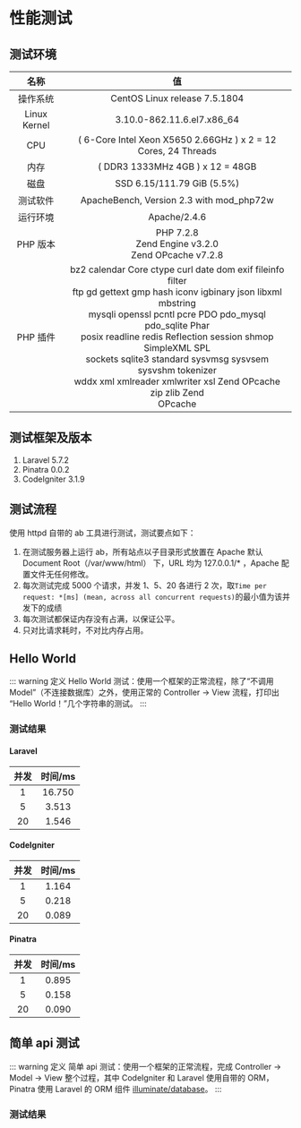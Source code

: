 # 性能测试

## 测试环境

| 名称           | 值    |
| :-------------: | :-----:|
| 操作系统      | CentOS Linux release 7.5.1804 |
| Linux Kernel |   3.10.0-862.11.6.el7.x86_64 |
| CPU |   ( 6-Core Intel Xeon X5650 2.66GHz ) x 2 = 12 Cores, 24 Threads |
| 内存 | ( DDR3 1333MHz 4GB ) x 12 = 48GB |
| 磁盘 | SSD 6.15/111.79 GiB (5.5%) |
| 测试软件 | ApacheBench, Version 2.3 with mod_php72w |
| 运行环境 | Apache/2.4.6 |
| PHP 版本 | PHP 7.2.8 <br> Zend Engine v3.2.0 <br> Zend OPcache v7.2.8 |
| PHP 插件 | bz2 calendar Core ctype curl date dom exif fileinfo filter <br> ftp gd gettext gmp hash iconv igbinary json libxml mbstring <br> mysqli openssl pcntl pcre PDO pdo_mysql pdo_sqlite Phar <br> posix readline redis Reflection session shmop SimpleXML SPL <br> sockets sqlite3 standard sysvmsg sysvsem sysvshm tokenizer <br> wddx xml xmlreader xmlwriter xsl Zend OPcache zip zlib Zend <br> OPcache |

## 测试框架及版本

1. Laravel 5.7.2
2. Pinatra 0.0.2
3. CodeIgniter 3.1.9

## 测试流程

使用 httpd 自带的 ab 工具进行测试，测试要点如下：

1. 在测试服务器上运行 ab，所有站点以子目录形式放置在 Apache 默认 Document Root（/var/www/html） 下，URL 均为 127.0.0.1/* ，Apache 配置文件无任何修改。
2. 每次测试完成 5000 个请求，并发 1、5、20 各进行 2 次，取`Time per request: *[ms] (mean, across all concurrent requests)`的最小值为该并发下的成绩
3. 每次测试都保证内存没有占满，以保证公平。
4. 只对比请求耗时，不对比内存占用。

## Hello World

::: warning 定义
Hello World 测试：使用一个框架的正常流程，除了“不调用 Model”（不连接数据库）之外，使用正常的 Controller -> View 流程，打印出 “Hello World！”几个字符串的测试。
:::

### 测试结果

#### Laravel

| 并发        | 时间/ms   |
| :-------------: | :-----:|
| 1 | 16.750 |
| 5 | 3.513 | 
| 20 | 1.546 |

#### CodeIgniter

| 并发        | 时间/ms   |
| :-------------: | :-----:|
| 1 | 1.164 |
| 5 | 0.218 | 
| 20 | 0.089 |

#### Pinatra

| 并发        | 时间/ms   |
| :-------------: | :-----:|
| 1 | 0.895 |
| 5 | 0.158 | 
| 20 | 0.090 |

## 简单 api 测试

::: warning 定义
简单 api 测试：使用一个框架的正常流程，完成 Controller -> Model -> View 整个过程，其中 CodeIgniter 和 Laravel 使用自带的 ORM，Pinatra 使用 Laravel 的 ORM 组件 [illuminate/database](https://packagist.org/packages/illuminate/database)。
:::

### 测试结果